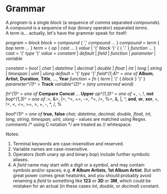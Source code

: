 ﻿# Grammar

A _program_ is a single _block_ (a sequence of _comma_ separated _compounds_).<br>A _compound_ is a sequence of _bop_ (binary operator) separated _terms_.<br>A _term_ is... actually, let's have the grammar speak for itself:

_program_ = _block_
_block_ = _compound_ \{ ',' _compound_ ... \}
_compound_ = _term_ \{ _bop_ _term_ ... \}
_term_ = \{ _op_ | _cast_ ... \} _value_ | '(' _block_ ')' \{ \{ '.' \} _function_ ... \}
_cast_ = '(' _type_ ')'
_value_ = _constant_ | _default_ | _field_ | _function_ | _parameter_ | _variable_

_constant_ = _bool_ | _char_ | _datetime_ | _decimal_ | _double_ | _float_ | _int_ | _long_ | _string_ | _timespan_ | _uint_ | _ulong_
_default_ = '{' _type_ '}'
_field_^_(1,4)_^ = _one of_ **Album**, **Artist**, **Duration**, **Title**, ..., **Year**
_function_ = _fn_ \{ _term_ | '(' \{ _block_ \} ')' \}
_parameter_^_(1)_^ = **Track**
_variable_^_(2)_^ = _(any unreserved word)_

_fn_^_(1)_^ = _one of_ **Compare** **Concat** ... **Upper**
_op_^_(1,3)_^ = _one of_ +, -, !, **not**
_bop_^_(1,3)_^ = _one of_ :=, &=, |=, \^=, +=, -=, \*=, /=, %=, &, |, ^, **and**, **or**, **xor**, =, !=, <, \<=, >=, >, +, -, *, /, %

_bool_^_(1)_^ = _one of_ **true**, **false**
_char, datetime, decimal, double, float, int, long, string, timespan, uint, ulong_ - values are matched using Regex.
_comments_ /* using C notation */ are treated as // whitespace.

Notes:
1. Terminal keywords are case-insensitive and reserved.
2. Variable names are case-insensitive.
3. Operators (both unary _op_ and binary _bop_) include further symbolic aliases.
4. A _field_ name may start with a digit or a symbol, and may contain symbols and/or spaces; e.g. **\#&nbsp;Album&nbsp;Artists**, **1st&nbsp;Album&nbsp;Artist**. But with great power comes great heatsinks, and you should probably avoid renaming a _field_ to something like **123** or **3D** or **3M**, which could be mistaken for an actual (in these cases _int_, _double_, or _decimal_) constant.
